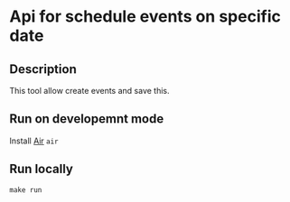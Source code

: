 # Api for schedule events on specific date

## Description
This tool allow create events and save this.

## Run on developemnt mode
Install [Air](https://github.com/cosmtrek/air)
`air`

## Run locally
`make run`
